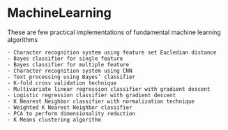 # MachineLearning
These are few practical implementations of fundamental machine learning algorithms 

    - Character recognition system using feature set Eucledian distance
    - Bayes classifier for single feature
    - Bayes classifier for multiple feature
    - Character recognition system using CNN
    - Text processing using Bayes’ classifier
    - K-fold cross validation technique
    - Multivariate linear regression classifier with gradient descent
    - Logistic regression classifier with gradient descent
    - K Nearest Neighbor classifier with normalization technique
    - Weighted K Nearest Neighbor classifier
    - PCA to perform dimensionality reduction
    - K Means clustering algorithm  

